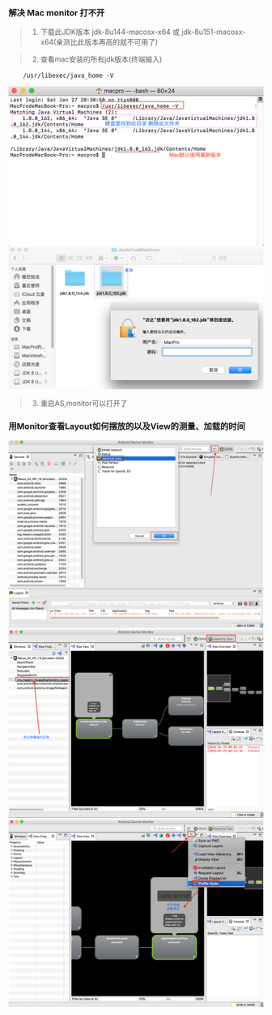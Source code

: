 ### 解决 Mac  monitor 打不开

> 1. 下载此JDK版本 jdk-8u144-macosx-x64
		或 jdk-8u151-macosx-x64(亲测比此版本再高的就不可用了)

>  2. 查看mac安装的所有jdk版本(终端输入)

```
	/usr/libexec/java_home -V
```
	
![这里写图片描述](https://github.com/MyAndroidStore/MyAppStoreDemo/blob/master/imgs/4.png?raw=true)
![这里写图片描述](https://github.com/MyAndroidStore/MyAppStoreDemo/blob/master/imgs/5.png?raw=true)

> 3. 重启AS,monitor可以打开了

### 用Monitor查看Layout如何摆放的以及View的测量、加载的时间
![这里写图片描述](https://github.com/MyAndroidStore/MyAppStoreDemo/blob/master/imgs/6.png?raw=true)
![这里写图片描述](https://github.com/MyAndroidStore/MyAppStoreDemo/blob/master/imgs/7.png?raw=true)
![这里写图片描述](https://github.com/MyAndroidStore/MyAppStoreDemo/blob/master/imgs/8.png?raw=true)